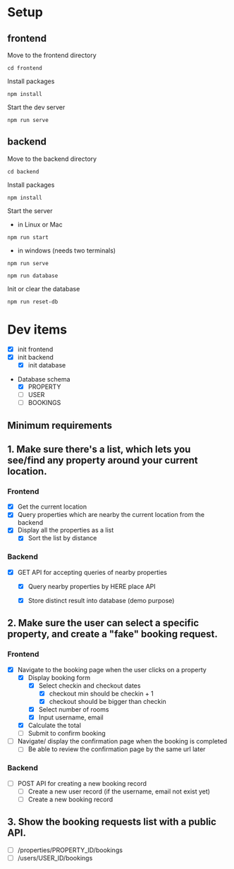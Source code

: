 # Setup
## frontend
Move to the frontend directory
```
cd frontend
```
Install packages
```
npm install
```
Start the dev server
```
npm run serve
```

## backend
Move to the backend directory
```
cd backend
```
Install packages
```
npm install
```
Start the server
- in Linux or Mac
```
npm run start
```
- in windows (needs two terminals)
```
npm run serve
```
```
npm run database
```
Init or clear the database
```
npm run reset-db
```

# Dev items

* [X] init frontend
* [X] init backend
  * [X] init database
* Database schema
  * [X] PROPERTY
  * [ ] USER
  * [ ] BOOKINGS

## Minimum requirements
## 1. Make sure there's a list, which lets you see/find any property around your current location.
### Frontend
* [X] Get the current location
* [X] Query properties which are nearby the current location from the backend
* [X] Display all the properties as a list
  * [X] Sort the list by distance
### Backend
* [X] GET API for accepting queries of nearby properties
  * [X] Query nearby properties by HERE place API
  * [X] Store distinct result into database (demo purpose)


## 2. Make sure the user can select a specific property, and create a "fake" booking request.
### Frontend
* [X] Navigate to the booking page when the user clicks on a property
  * [X] Display booking form
    * [X] Select checkin and checkout dates
      * [X] checkout min should be checkin + 1
      * [X] checkout should be bigger than checkin
    * [X] Select number of rooms
    * [X] Input username, email
  * [X] Calculate the total
  * [ ] Submit to confirm booking
* [ ] Navigate/ display the confirmation page when the booking is completed
  * [ ] Be able to review the confirmation page by the same url later
### Backend
* [ ] POST API for creating a new booking record
  * [ ] Create a new user record (if the username, email not exist yet)
  * [ ] Create a new booking record

## 3. Show the booking requests list with a public API.
* [ ] /properties/PROPERTY_ID/bookings
* [ ] /users/USER_ID/bookings

